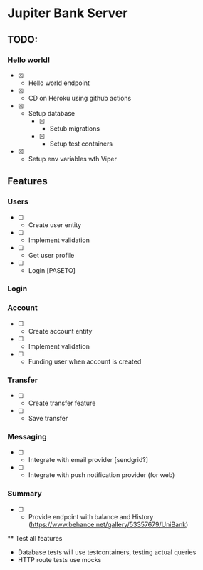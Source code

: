 # Jupiter Bank Server


## TODO:

### Hello world!
- [x] - Hello world endpoint
- [x] - CD on Heroku using github actions
- [x] - Setup database
    - [x] - Setub migrations
    - [x] - Setup test containers
- [x] - Setup env variables wth Viper 
## Features
### Users
- [ ] - Create user entity
- [ ] - Implement validation
- [ ] - Get user profile
- [ ] - Login [PASETO]

### Login

### Account
- [ ] - Create account entity
- [ ] - Implement validation
- [ ] - Funding user when account is created 

### Transfer
- [ ] - Create transfer feature
- [ ] - Save transfer

### Messaging
- [ ] - Integrate with email provider [sendgrid?]
- [ ] - Integrate with push notification provider (for web)

### Summary
- [ ] - Provide endpoint with balance and History (https://www.behance.net/gallery/53357679/UniBank)

** Test all features
- Database tests will use testcontainers, testing actual queries
- HTTP route tests use mocks 
